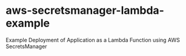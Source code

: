 # aws-secretsmanager-lambda-example
Example Deployment of Application as a Lambda Function using AWS SecretsManager 
